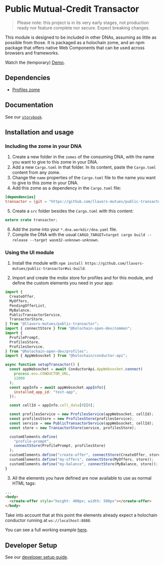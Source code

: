 # Public Mutual-Credit Transactor

> Please note: this project is in its very early stages, not production ready nor feature complete nor secure. Expect breaking changes.

This module is designed to be included in other DNAs, assuming as little as possible from those. It is packaged as a holochain zome, and an npm package that offers native Web Components that can be used across browsers and frameworks.

Watch the (temporary) [Demo](https://www.youtube.com/watch?v=EcsBTIxUA0o).

## Dependencies

- [Profiles zome](https://github.com/holochain-open-dev/profiles)

## Documentation

See our [`storybook`](https://llavors-mutues.github.io/public-transactor).

## Installation and usage

### Including the zome in your DNA

1. Create a new folder in the `zomes` of the consuming DNA, with the name you want to give to this zome in your DNA.
2. Add a new `Cargo.toml` in that folder. In its content, paste the `Cargo.toml` content from any zome.
3. Change the `name` properties of the `Cargo.toml` file to the name you want to give to this zome in your DNA.
4. Add this zome as a dependency in the `Cargo.toml` file:

```toml
[dependencies]
transactor = {git = "https://github.com/llavors-mutues/public-transactor", package = "transactor"}
```

5. Create a `src` folder besides the `Cargo.toml` with this content:

```rust
extern crate transactor;
```

6. Add the zome into your `*.dna.workdir/dna.yaml` file.
7. Compile the DNA with the usual `CARGO_TARGET=target cargo build --release --target wasm32-unknown-unknown`.

### Using the UI module

1. Install the module with `npm install https://github.com/llavors-mutues/public-transactor#ui-build`.

2. Import and create the mobx store for profiles and for this module, and define the custom elements you need in your app:

```js
import {
  CreateOffer,
  MyOffers,
  PendingOfferList,
  MyBalance,
  PublicTransactorService,
  TransactorStore,
} from "@llavors-mutues/public-transactor";
import { connectStore } from "@holochain-open-dev/common";
import {
  ProfilePrompt,
  ProfilesStore,
  ProfilesService,
} from "@holochain-open-dev/profiles";
import { AppWebsocket } from "@holochain/conductor-api";

async function setupTransactor() {
  const appWebsocket = await ConductorApi.AppWebsocket.connect(
    process.env.CONDUCTOR_URL,
    12000
  );
  const appInfo = await appWebsocket.appInfo({
    installed_app_id: "test-app",
  });

  const cellId = appInfo.cell_data[0][0];

  const profilesService = new ProfilesService(appWebsocket, cellId);
  const profilesStore = new ProfilesStore(profilesService);
  const service = new PublicTransactorService(appWebsocket, cellId);
  const store = new TransactorStore(service, profilesStore);

  customElements.define(
    "profile-prompt",
    connectStore(ProfilePrompt, profilesStore)
  );
  customElements.define("create-offer", connectStore(CreateOffer, store));
  customElements.define("my-offers", connectStore(MyOffers, store));
  customElements.define("my-balance", connectStore(MyBalance, store));
}
```

3. All the elements you have defined are now available to use as normal HTML tags:

```html
...
<body>
  <create-offer style="height: 400px; width: 500px"></create-offer>
</body>
```

Take into account that at this point the elements already expect a holochain conductor running at `ws://localhost:8888`.

You can see a full working example [here](/ui/demo/index.html).

## Developer Setup

See our [developer setup guide](/dev-setup.md).
